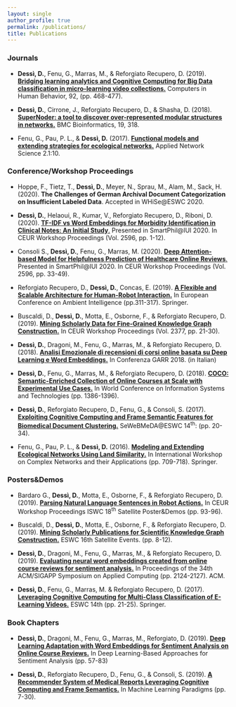 ```yaml
---
layout: single
author_profile: true
permalink: /publications/
title: Publications
---
```


### Journals

- **Dessì, D.**, Fenu, G., Marras, M., & Reforgiato Recupero, D. (2019). [**Bridging learning analytics and Cognitive Computing for Big Data classification in micro-learning video collections.**](https://www.sciencedirect.com/science/article/pii/S0747563218301092) Computers in Human Behavior, 92, (pp. 468-477). 

- **Dessì, D.**, Cirrone, J., Reforgiato Recupero, D., & Shasha, D. (2018). [**SuperNoder: a tool to discover over-represented modular structures in networks.**](https://bmcbioinformatics.biomedcentral.com/articles/10.1186/s12859-018-2350-8) BMC Bioinformatics, 19, 318. 

- Fenu, G., Pau, P. L., & **Dessì, D.** (2017). [**Functional models and extending strategies for ecological networks.**](https://link.springer.com/article/10.1007/s41109-017-0032-5) Applied Network Science 2.1:10.



### Conference/Workshop Proceedings

- Hoppe, F., Tietz, T., **Dessì, D.**, Meyer, N., Sprau, M., Alam, M., Sack, H. (2020). **The Challenges of German Archival Document Categorization on Insufficient Labeled Data**. Accepted in WHiSe@ESWC 2020.

- **Dessì, D.**, Helaoui, R., Kumar, V., Reforgiato Recupero, D., Riboni, D. (2020). [**TF-IDF vs Word Embeddings for Morbidity Identification in Clinical Notes: An Initial Study**.](http://ceur-ws.org/Vol-2596/paper1.pdf) Presented in SmartPhil@IUI 2020. In CEUR Workshop Proceedings (Vol. 2596, pp. 1-12).

- Consoli S., **Dessì, D.**, Fenu, G., Marras, M. (2020). [**Deep Attention-based Model for Helpfulness Prediction of Healthcare Online Reviews**.](http://ceur-ws.org/Vol-2596/paper3.pdf) Presented in SmartPhil@IUI 2020. In CEUR Workshop Proceedings (Vol. 2596, pp. 33-49).

- Reforgiato Recupero, D., **Dessì, D.**, Concas, E. (2019). [**A Flexible and Scalable Architecture for Human-Robot Interaction.**](https://link.springer.com/chapter/10.1007/978-3-030-34255-5_21) In European Conference on Ambient Intelligence (pp.311-317). Springer. 

- Buscaldi, D., **Dessì, D.**, Motta, E., Osborne, F., & Reforgiato Recupero, D. (2019). [**Mining Scholarly Data for Fine-Grained Knowledge Graph Construction.**](http://ceur-ws.org/Vol-2377/paper_3.pdf) In CEUR Workshop Proceedings (Vol. 2377, pp. 21-30).

- **Dessì, D.**, Dragoni, M., Fenu, G., Marras, M., & Reforgiato Recupero, D. (2018). [**Analisi Emozionale di recensioni di corsi online basata su Deep Learning e Word Embeddings.**](https://www.garr.it/it/chi-siamo/documenti/selected-papers/selected-papers-conferenza-2018/4712-selected-papers-conferenza-2018-16-dessi) In Conferenza GARR 2018. (in Italian)

- **Dessì, D.**, Fenu, G., Marras, M., & Reforgiato Recupero, D. (2018). [**COCO: Semantic-Enriched Collection of Online Courses at Scale with Experimental Use Cases.**](https://link.springer.com/chapter/10.1007/978-3-319-77712-2_133)  In World Conference on Information Systems and Technologies (pp. 1386-1396).

 - **Dessì, D.**, Reforgiato Recupero, D., Fenu, G., & Consoli, S. (2017). [**Exploiting Cognitive Computing and Frame Semantic Features for Biomedical Document Clustering.**](http://ceur-ws.org/Vol-1948/paper3.pdf) SeWeBMeDA@ESWC 14<sup>th</sup>: (pp. 20-34). 

- Fenu, G., Pau, P. L., & **Dessì, D.** (2016). [**Modeling and Extending Ecological Networks Using Land Similarity.**](https://link.springer.com/chapter/10.1007/978-3-319-50901-3_56) In International Workshop on Complex Networks and their Applications (pp. 709-718). Springer.


### Posters&Demos

- Bardaro G., **Dessì, D.**, Motta, E., Osborne, F., & Reforgiato Recupero, D. (2019). [**Parsing Natural Language Sentences in Robot Actions.**](http://ceur-ws.org/Vol-2456/paper24.pdf) In CEUR Workshop Proceedings ISWC 18<sup>th</sup> Satellite Poster&Demos (pp. 93-96). 

- Buscaldi, D., **Dessì, D.**, Motta, E., Osborne, F., & Reforgiato Recupero, D. (2019). [**Mining Scholarly Publications for Scientific Knowledge Graph Construction.**](https://link.springer.com/chapter/10.1007/978-3-030-32327-1_2) ESWC 16th Satellite Events. (pp. 8-12). 

- **Dessì, D.**, Dragoni, M., Fenu, G., Marras, M., & Reforgiato Recupero, D. (2019). [**Evaluating neural word embeddings created from online course reviews for sentiment analysis.**](https://dl.acm.org/citation.cfm?id=3297280.3297620) In Proceedings of the 34th ACM/SIGAPP Symposium on Applied Computing (pp. 2124-2127). ACM. 

 - **Dessì, D.**, Fenu, G., Marras, M. & Reforgiato Recupero, D. (2017). [**Leveraging Cognitive Computing for Multi-Class Classification of E-Learning Videos.**](https://link.springer.com/chapter/10.1007/978-3-319-70407-4_5) ESWC 14th (pp. 21-25). Springer.


### Book Chapters

- **Dessì, D.**, Dragoni, M., Fenu, G., Marras, M., Reforgiato, D. (2019). [**Deep Learning Adaptation with Word Embeddings for Sentiment Analysis on Online Course Reviews.**](https://link.springer.com/chapter/10.1007/978-981-15-1216-2_3) In Deep Learning-Based Approaches for Sentiment Analysis (pp. 57-83)

- **Dessì, D.**, Reforgiato Recupero, D., Fenu, G., & Consoli, S. (2019). [**A Recommender System of Medical Reports Leveraging Cognitive Computing and Frame Semantics.**](https://link.springer.com/chapter/10.1007/978-3-319-94030-4_2) In Machine Learning Paradigms (pp. 7-30).





